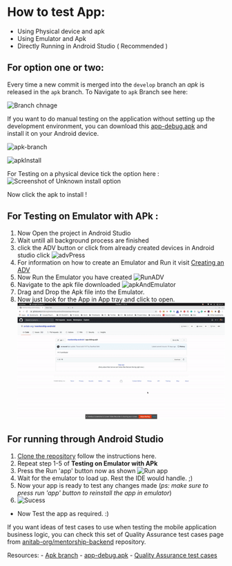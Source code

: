 # How to test App:
- Using Physical device and apk
- Using Emulator and Apk
- Directly Running in Android Studio ( Recommended )


## For option one or two:

Every time a new commit is merged into the `develop` branch an _apk_ is released in the `apk` branch. To Navigate to `apk` Branch see here: 

![Branch chnage](https://user-images.githubusercontent.com/16835617/92631953-8a52a900-f2ef-11ea-9e61-60692555283b.png)


If you want to do manual testing on the application without setting up the development environment, you can download this [app-debug.apk](https://github.com/anitab-org/mentorship-android/blob/apk/app-debug.apk) and install it on your Android device.

![apk-branch](https://user-images.githubusercontent.com/16835617/97575784-42105700-1a13-11eb-8a73-4669b8ebb343.png)


![apkInstall](https://user-images.githubusercontent.com/16835617/97575669-1db47a80-1a13-11eb-8074-bcac49ee59db.png)


For Testing on a physical device tick the option here :
![Screenshot of Unknown install option ](https://static.apkpure.com/www/static/imgs/unknown_sources.jpg)

Now click the apk to install !

## For Testing on Emulator with APk :

1. Now Open the project in Android Studio
2. Wait untill all background process are finished 
3. click the ADV button or click from already created devices in Android studio click 
![advPress](https://user-images.githubusercontent.com/16835617/92633082-de5d8d80-f2ef-11ea-9593-ffb3646e8b55.png)
4. For information on how to create an Emulator and Run it visit [Creating an ADV](https://developer.android.com/studio/run/managing-avds#createavd)
5. Now Run the Emulator you have created 
![RunADV](https://user-images.githubusercontent.com/16835617/92633141-f59c7b00-f2ef-11ea-9e3b-f686995fc57f.png)
6. Navigate to the apk file downloaded 
![apkAndEmulator](https://user-images.githubusercontent.com/16835617/92633190-0b11a500-f2f0-11ea-9c0b-2d4d7ee76162.png)
7. Drag and Drop the Apk file into the Emulator.
8. Now just look for the App in App tray and click to open.
![gif](./images/gifDemo.gif)


## For running through Android Studio
1. [Clone the repository](https://github.com/anitab-org/mentorship-android/wiki/Fork,-Clone-&-Remote) follow the instructions here.
2. Repeat step 1-5 of **Testing on Emulator with APk** 
3. Press the Run 'app' button now as shown 
![Run app](https://user-images.githubusercontent.com/16835617/93021832-b5e0d680-f602-11ea-8345-63aab5961895.png)
4. Wait for the emulator to load up. Rest the IDE would handle. ;)  
5. Now your app is ready to test any changes made (*ps: make sure to press run 'app' button to reinstall the app in emulator*)
6. ![Sucess](https://user-images.githubusercontent.com/16835617/93021921-5e8f3600-f603-11ea-9f0c-c0825c32b26b.png)

- Now Test the app as required. :)

If you want ideas of test cases to use when testing the mobile application business logic, you can check this set of Quality Assurance test cases page from [anitab-org/mentorship-backend](https://github.com/anitab-org/mentorship-backend) repository.

Resources:
- [Apk branch](https://github.com/anitab-org/mentorship-android/tree/apk)
- [app-debug.apk](https://github.com/anitab-org/mentorship-android/blob/apk/app-debug.apk)
- [Quality Assurance test cases](https://github.com/anitab-org/mentorship-backend/blob/develop/docs/quality-assurance-test-cases.md)
